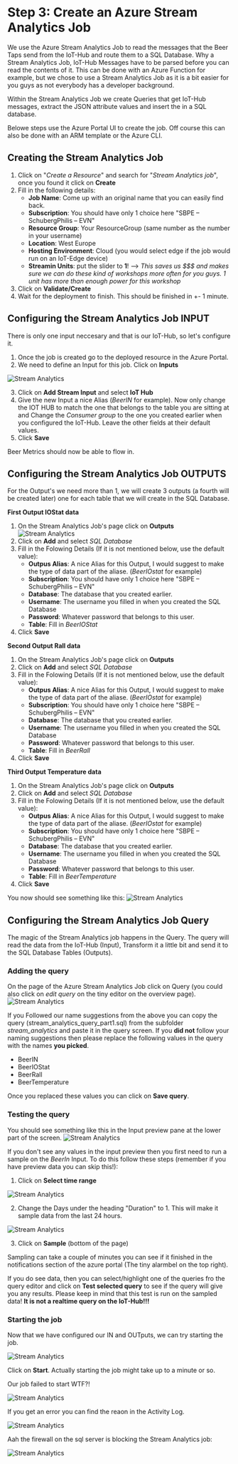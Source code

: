 # Step 3: Create an Azure Stream Analytics Job
We use the Azure Stream Analytics Job to read the messages that the Beer Taps send from the IoT-Hub and route them to a SQL Database. Why a Stream Analytics Job, IoT-Hub Messages have to be parsed before you can read the contents of it. This can be done with an Azure Function for example, but we chose to use a Stream Analytics Job as it is a bit easier for you guys as not everybody has a developer background.

Within the Stream Analytics Job we create Queries that get IoT-Hub messages, extract the JSON attribute values and insert the in a SQL database.

Belowe steps use the Azure Portal UI to create the job. Off course this can also be done with an ARM template or the Azure CLI.

## Creating the Stream Analytics Job
1. Click on "_Create a Resource_" and search for "_Stream Analytics job_", once you found it click on **Create**
2. Fill in the following details:
   * **Job Name**: Come up with an original name that you can easily find back.
   * **Subscription**: You should have only 1 choice here "SBPE – SchubergPhilis – EVN"
   * **Resource Group**: Your ResourceGroup (same number as the number in your username)
   * **Location**: West Europe
   * **Hosting Environment**: Cloud (you would select edge if the job would run on an IoT-Edge device)
   * **Streamin Units**: put the slider to **1**! --> _This saves us $$$ and makes sure we can do these kind of workshops more often for you guys. 1 unit has more than enough power for this workshop_ 
3. Click on **Validate/Create**
4. Wait for the deployment to finish. This should be finished in +- 1 minute.


## Configuring the Stream Analytics Job INPUT
There is only one input neccesary and that is our IoT-Hub, so let's configure it.
1. Once the job is created go to the deployed resource in the Azure Portal.
2. We need to define an Input for this job. Click on **Inputs**

![Stream Analytics](https://github.com/schubergphilis/tweakers_iot_workshop/blob/master/Reporting/img/asa_input.jpg)

3. Click on **Add Stream Input** and select **IoT Hub**
4. Give the new Input a nice Alias (_BeerIN_ for example). Now only change the IOT HUB to match the one that belongs to the table you are sitting at and Change the _Consumer group_ to the one you created earlier when you configured the IoT-Hub. Leave the other fields at their default values.
5. Click __Save__

Beer Metrics should now be able to flow in.

## Configuring the Stream Analytics Job OUTPUTS
For the Output's we need more than 1, we will create 3 outputs (a fourth will be created later) one for each table that we will create in the SQL Database.

**First Output IOStat data**

1. On the Stream Analytics Job's page click on **Outputs**
![Stream Analytics](https://github.com/schubergphilis/tweakers_iot_workshop/blob/master/Reporting/img/asa_output.jpg)
2. Click on **Add** and select *SQL Database*
3. Fill in the Folowing Details (If it is not mentioned below, use the default value):
      * **Outpus Alias**: A nice Alias for this Output, I would suggest to make the type of data part of the aliase. (_BeerIOstat_ for example) 
      * **Subscription**: You should have only 1 choice here "SBPE – SchubergPhilis – EVN"
      * **Database**: The database that you created earlier.
      * **Username**: The username you filled in when you created the SQL Database
      * **Password**: Whatever password that belongs to this user.
      * **Table**: Fill in _BeerIOStat_ 
4. Click __Save__

**Second Output Rall data**

1. On the Stream Analytics Job's page click on **Outputs**
2. Click on **Add** and select *SQL Database*
3. Fill in the Folowing Details (If it is not mentioned below, use the default value):
      * **Outpus Alias**: A nice Alias for this Output, I would suggest to make the type of data part of the aliase. (_BeerIOstat_ for example) 
      * **Subscription**: You should have only 1 choice here "SBPE – SchubergPhilis – EVN"
      * **Database**: The database that you created earlier.
      * **Username**: The username you filled in when you created the SQL Database
      * **Password**: Whatever password that belongs to this user.
      * **Table**: Fill in _BeerRall_ 
4. Click __Save__

**Third Output Temperature data**

1. On the Stream Analytics Job's page click on **Outputs**
2. Click on **Add** and select *SQL Database*
3. Fill in the Folowing Details (If it is not mentioned below, use the default value):
      * **Outpus Alias**: A nice Alias for this Output, I would suggest to make the type of data part of the aliase. (_BeerIOstat_ for example) 
      * **Subscription**: You should have only 1 choice here "SBPE – SchubergPhilis – EVN"
      * **Database**: The database that you created earlier.
      * **Username**: The username you filled in when you created the SQL Database
      * **Password**: Whatever password that belongs to this user.
      * **Table**: Fill in _BeerTemperature_ 
4. Click __Save__

You now should see something like this:
![Stream Analytics](https://github.com/schubergphilis/tweakers_iot_workshop/blob/master/Reporting/img/asa_output_result.jpg)

## Configuring the Stream Analytics Job Query
The magic of the Stream Analytics job happens in the Query. The query will read the data from the IoT-Hub (Input), Transform it a little bit and send it to the SQL Database Tables (Outputs).

### Adding the query
On the page of the Azure Stream Analytics Job click on Query (you could also click on _edit query_ on the tiny editor on the overview page). 
![Stream Analytics](https://github.com/schubergphilis/tweakers_iot_workshop/blob/master/Reporting/img/asa_query.jpg)

If you Followed our name suggestions from the above you can copy the query (stream_analytics_query_part1.sql) from the subfolder _stream_analytics_ and paste it in the query screen.
If you __did not__ follow your naming suggestions then please replace the following values in the query with the names __you picked__.
* BeerIN
* BeerIOStat
* BeerRall
* BeerTemperature

Once you replaced these values you can click on __Save query__.

### Testing the query
You should see something like this in the Input preview pane at the lower part of the screen.
![Stream Analytics](https://github.com/schubergphilis/tweakers_iot_workshop/blob/master/Reporting/img/asa_sample_preview.jpg)

If you don't see any values in the input preview then you first need to run a sample on the _BeerIn_ Input.
To do this follow these steps (remember if you have preview data you can skip this!):
1. Click on __Select time range__

![Stream Analytics](https://github.com/schubergphilis/tweakers_iot_workshop/blob/master/Reporting/img/asa_sampling.jpg)

2. Change the Days under the heading "Duration" to 1. This will make it sample data from the last 24 hours.

![Stream Analytics](https://github.com/schubergphilis/tweakers_iot_workshop/blob/master/Reporting/img/asa_sample_duration.jpg)

3. Click on __Sample__ (bottom of the page)

Sampling can take a couple of minutes you can see if it finished in the notifications section of the azure portal (The tiny alarmbel on the top right).

If you do see data, then you can select/highlight one of the queries fro the query editor and click on __Test selected query__ to see if the query will give you any results. Please keep in mind that this test is run on the sampled data! __It is not a realtime query on the IoT-Hub!!!__


### Starting the job
Now that we have configured our IN and OUTputs, we can try starting the job.

![Stream Analytics](https://github.com/schubergphilis/tweakers_iot_workshop/blob/master/Reporting/img/asa_start_job.jpg)

Click on __Start__. Actually starting the job might take up to a minute or so.

Our job failed to start WTF?!

![Stream Analytics](https://github.com/schubergphilis/tweakers_iot_workshop/blob/master/Reporting/img/WTF.jpg)


If you get an error you can find the reaon in the Activity Log.

![Stream Analytics](https://github.com/schubergphilis/tweakers_iot_workshop/blob/master/Reporting/img/asa_failure_log.jpg)

Aah the firewall on the sql server is blocking the Stream Analytics job:

![Stream Analytics](https://github.com/schubergphilis/tweakers_iot_workshop/blob/master/Reporting/img/asa_firewall_deny.jpg)
